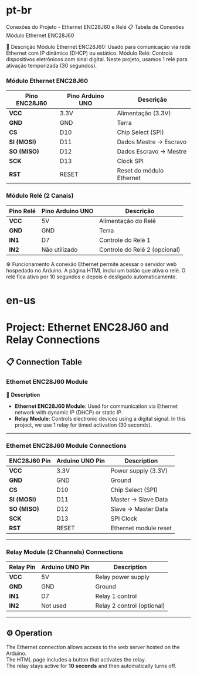 # pt-br
Conexões do Projeto - Ethernet ENC28J60 e Relé
📋 Tabela de Conexões
Módulo Ethernet ENC28J60

📝 Descrição
Módulo Ethernet ENC28J60: Usado para comunicação via rede Ethernet com IP dinâmico (DHCP) ou estático.
Módulo Relé: Controla dispositivos eletrônicos com sinal digital. Neste projeto, usamos 1 relé para ativação temporizada (30 segundos).

### Módulo Ethernet ENC28J60

| **Pino ENC28J60** | **Pino Arduino UNO** | **Descrição**               |
|--------------------|----------------------|-----------------------------|
| **VCC**           | 3.3V                | Alimentação (3.3V)          |
| **GND**           | GND                 | Terra                       |
| **CS**            | D10                 | Chip Select (SPI)           |
| **SI (MOSI)**     | D11                 | Dados Mestre → Escravo      |
| **SO (MISO)**     | D12                 | Dados Escravo → Mestre      |
| **SCK**           | D13                 | Clock SPI                   |
| **RST**           | RESET               | Reset do módulo Ethernet    |

### Módulo Relé (2 Canais)

| **Pino Relé**     | **Pino Arduino UNO** | **Descrição**               |
|--------------------|----------------------|-----------------------------|
| **VCC**           | 5V                  | Alimentação do Relé         |
| **GND**           | GND                 | Terra                       |
| **IN1**           | D7                  | Controle do Relé 1          |
| **IN2**           | Não utilizado       | Controle do Relé 2 (opcional)|


⚙️ Funcionamento
A conexão Ethernet permite acessar o servidor web hospedado no Arduino.
A página HTML inclui um botão que ativa o relé.
O relé fica ativo por 10 segundos e depois é desligado automaticamente.

# en-us

# Project: Ethernet ENC28J60 and Relay Connections

## 📋 Connection Table

### Ethernet ENC28J60 Module

📝 **Description**  
- **Ethernet ENC28J60 Module**: Used for communication via Ethernet network with dynamic IP (DHCP) or static IP.  
- **Relay Module**: Controls electronic devices using a digital signal. In this project, we use 1 relay for timed activation (30 seconds).

---

### Ethernet ENC28J60 Module Connections

| **ENC28J60 Pin**   | **Arduino UNO Pin** | **Description**              |
|---------------------|---------------------|------------------------------|
| **VCC**            | 3.3V               | Power supply (3.3V)          |
| **GND**            | GND                | Ground                       |
| **CS**             | D10                | Chip Select (SPI)            |
| **SI (MOSI)**      | D11                | Master → Slave Data          |
| **SO (MISO)**      | D12                | Slave → Master Data          |
| **SCK**            | D13                | SPI Clock                    |
| **RST**            | RESET              | Ethernet module reset        |

---

### Relay Module (2 Channels) Connections

| **Relay Pin**      | **Arduino UNO Pin** | **Description**              |
|---------------------|---------------------|------------------------------|
| **VCC**            | 5V                 | Relay power supply           |
| **GND**            | GND                | Ground                       |
| **IN1**            | D7                 | Relay 1 control              |
| **IN2**            | Not used           | Relay 2 control (optional)   |

---

## ⚙️ Operation

The Ethernet connection allows access to the web server hosted on the Arduino.  
The HTML page includes a button that activates the relay.  
The relay stays active for **10 seconds** and then automatically turns off.
